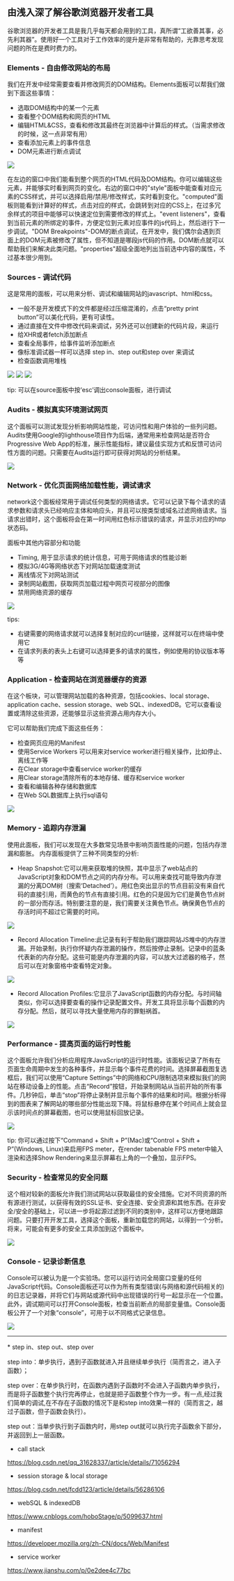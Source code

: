 ## 由浅入深了解谷歌浏览器开发者工具

谷歌浏览器的开发者工具是我几乎每天都会用到的工具，真所谓“工欲善其事，必先利其器”。使用好一个工具对于工作效率的提升是非常有帮助的，光靠思考发现问题的所在是费时费力的。

### Elements - 自由修改网站的布局

我们在开发中经常需要查看并修改网页的DOM结构。Elements面板可以帮我们做到下面这些事情：

* 选取DOM结构中的某一个元素
* 查看整个DOM结构和网页的HTML
* 编辑HTML&CSS，查看和修改其最终在浏览器中计算后的样式。（当需求修改的时候，这一点非常有用）
* 查看添加元素上的事件信息
* DOM元素进行断点调试

![](./1.gif)

在左边的窗口中我们能看到整个网页的HTML代码及DOM结构。你可以编辑这些元素，并能够实时看到网页的变化。右边的窗口中的"style"面板中能查看对应元素的CSS样式，并可以选择启用/禁用/修改样式，实时看到变化。"computed"面板则能看到计算好的样式，点击对应的样式，会跳转到对应的CSS上，在过多冗余样式的项目中能够可以快速定位到需要修改的样式上。"event listeners"，查看到当前元素的所绑定的事件，方便定位到元素对应事件的js代码上，然后进行下一步调试。"DOM Breakpoints"-DOM的断点调试，在开发中，我们偶尔会遇到页面上的DOM元素被修改了属性，但不知道是哪段js代码的作用。DOM断点就可以帮助我们来解决此类问题。"properties"超级全面地列出当前选中内容的属性，不过基本很少用到。

### Sources - 调试代码

这是常用的面板，可以用来分析、调试和编辑网站的javascript、html和css。

* 一般不是开发模式下的文件都是经过压缩混淆的，点击“pretty print button”可以美化代码，更有可读性。
* 通过直接在文件中修改代码来调试，另外还可以创建新的代码片段，来运行
* 给XHR或者fetch添加断点
* 查看全局事件，给事件监听添加断点
* 像标准调试器一样可以选择 step in、step out和step over 来调试
* 检查函数调用堆栈

![](./2.png)
![](./3.gif)
![](./4.png)

tip: 可以在source面板中按‘esc’调出console面板，进行调试

### Audits - 模拟真实环境测试网页

这个面板可以测试发现分析影响网站性能，可访问性和用户体验的一些列问题。Audits使用Google的lighthouse项目作为后端，通常用来检查网站是否符合Progressive Web App的标准，展示性能指标，建议最佳实现方式和反馈可访问性方面的问题。只需要在Audits运行即可获得对网站的分析结果。

![](./5.png)

### Network - 优化页面网络加载性能，调试请求

network这个面板经常用于调试任何类型的网络请求。它可以记录下每个请求的请求参数和请求头已经响应主体和响应头，并且可以按类型或域名过滤网络请求。当请求出错时，这个面板将会在第一时间用红色标示错误的请求，并显示对应的http状态码。

面板中其他内容部分和功能
* Timing, 用于显示请求的统计信息，可用于网络请求的性能诊断
* 模拟3G/4G等网络状态下对网站加载速度测试
* 离线情况下对网站测试
* 录制网站截图，获取网页加载过程中网页可视部分的图像
* 禁用网络资源的缓存

![](./6.png)

tips:
* 右键需要的网络请求就可以选择复制对应的curl链接，这样就可以在终端中使用它 
* 在请求列表的表头上右键可以选择更多的请求的属性，例如使用的协议版本等等

### Application - 检查网站在浏览器缓存的资源

在这个板块，可以管理网站加载的各种资源，包括cookies、local storage、application cache、session storage、web SQL、indexedDB。它可以查看设置或清除这些资源，还能够显示这些资源占用内存大小。

它可以帮助我们完成下面这些任务：
* 检查网页应用的Manifest
* 使用Service Workers 可以用来对service worker进行相关操作，比如停止、离线工作等
* 在Clear storage中查看service worker的缓存
* 用Clear storage清除所有的本地存储、缓存和service worker
* 查看和编辑各种存储和数据库
* 在Web SQL数据库上执行sql语句

![](./7.png)

### Memory - 追踪内存泄漏

使用此面板，我们可以发现在大多数常见场景中影响页面性能的问题，包括内存泄漏和膨胀。
内存面板提供了三种不同类型的分析:

* Heap Snapshot:它可以用来获取堆的快照，其中显示了web站点的JavaScript对象和DOM节点之间的内存分布。可以用来查找可能导致内存泄漏的分离DOM树（搜索‘Detached’）。用红色突出显示的节点目前没有来自代码的直接引用，而黄色的节点有直接引用。红色的只是因为它们是黄色节点树的一部分而存活。特别要注意的是，我们需要关注黄色节点。确保黄色节点的存活时间不超过它需要的时间。

![](./8.png)

* Record Allocation Timeline:此记录有利于帮助我们跟踪网站JS堆中的内存泄漏。开始录制，执行你怀疑内存泄漏的操作，然后按停止录制。记录中的蓝条代表新的内存分配。这些可能是内存泄漏的内容，可以放大过滤器的格子，然后可以在对象窗格中查看特定对象。

![](./9.png)

* Record Allocation Profiles:它显示了JavaScript函数的内存分配。与时间轴类似，你可以选择要查看的操作记录配置文件。开发工具将显示每个函数的内存分配。然后，就可以寻找大量使用内存的罪魁祸首。

![](./10.png)

### Performance - 提高页面的运行时性能

这个面板允许我们分析应用程序JavaScript的运行时性能。该面板记录了所有在页面生命周期中发生的各种事件，并显示每个事件花费的时间。选择屏幕截图复选框后，我们可以使用“Capture Settings”中的网络和CPU限制选项来模拟我们的网站在移动设备上的性能。点击“Record”按钮，开始录制网站从当前开始的所有事件。几秒钟后，单击“stop”将停止录制并显示每个事件的结果和时间。根据分析得到的图表来了解网站的哪些部分性能出现下降。将鼠标悬停在某个时间点上就会显示该时间点的屏幕截图，也可以使用鼠标回放记录。

![](./11.gif)

tip: 你可以通过按下“Command + Shift + P”(Mac)或“Control + Shift + P”(Windows, Linux)来启用FPS meter，在render tabenable FPS meter中输入渲染和选择Show Rendering来显示屏幕右上角的一个叠加，显示FPS。

### Security - 检查常见的安全问题

这个相对较新的面板允许我们测试网站以获取最佳的安全措施。它对不同资源的所有源进行测试，以获得有效的SSL证书、安全连接、安全资源和其他东西。在非安全/安全的基础上，可以进一步将起源过滤到不同的类别中，这样可以方便地跟踪问题。只要打开开发工具，选择这个面板，重新加载您的网站，以得到一个分析。将来，可能会有更多的安全工具添加到这个面板中。

![](./12.png)

### Console - 记录诊断信息

Console可以被认为是一个实验场。您可以运行访问全局窗口变量的任何JavaScript代码。Console面板还可以作为所有类型错误(与网络和源代码相关的)的日志记录器，并将它们与网站或源代码中出现错误的行号一起显示在一个位置。此外，调试期间可以打开Console面板，检查当前断点的局部变量值。Console面板公开了一个对象“console”，可用于以不同格式记录信息。

![](./13.png)

<hr>
* step in、step out、step over

step into：单步执行，遇到子函数就进入并且继续单步执行（简而言之，进入子函数）；

step over：在单步执行时，在函数内遇到子函数时不会进入子函数内单步执行，而是将子函数整个执行完再停止，也就是把子函数整个作为一步。有一点,经过我们简单的调试,在不存在子函数的情况下是和step into效果一样的（简而言之，越过子函数，但子函数会执行）。

step out：当单步执行到子函数内时，用step out就可以执行完子函数余下部分，并返回到上一层函数。


* call stack

https://blog.csdn.net/qq_31628337/article/details/71056294

* session storage & local storage

https://blog.csdn.net/fcdd123/article/details/56286106

* webSQL & indexedDB

https://www.cnblogs.com/hoboStage/p/5099637.html

* manifest

https://developer.mozilla.org/zh-CN/docs/Web/Manifest

* service worker

https://www.jianshu.com/p/0e2dee4c77bc


